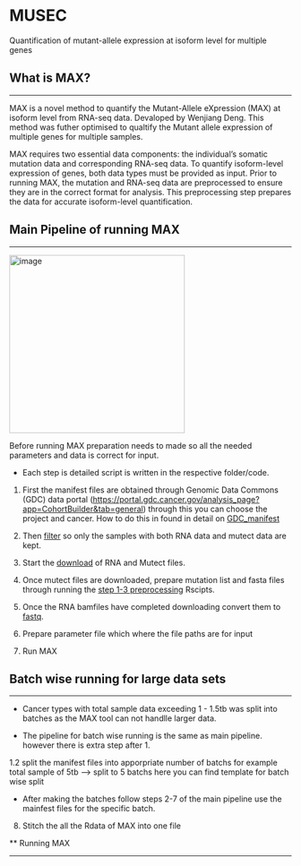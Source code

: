 # MUSEC
Quantification of mutant-allele expression at isoform level for multiple genes

## What is MAX?
______________________________________________________________________________________________________________________________________________
MAX is a novel method to quantify the Mutant-Allele eXpression (MAX) at isoform level from RNA-seq data. Devaloped by Wenjiang Deng. This method was futher optimised to qualtify the Mutant allele expression of multiple genes for multiple samples. 

MAX requires two essential data components: the individual’s somatic mutation data and corresponding RNA-seq data. To quantify isoform-level expression of genes, both data types must be provided as input. Prior to running MAX, the mutation and RNA-seq data are preprocessed to ensure they are in the correct format for analysis. This preprocessing step prepares the data for accurate isoform-level quantification.


## Main Pipeline of running MAX
______________________________________________________________________________________________________________________________________________

<img width="313" height="318" alt="image" src="https://github.com/user-attachments/assets/3aa7836e-b8e1-489b-bd5f-39b69d85ae4f" />

Before running MAX preparation needs to made so all the needed parameters and data is correct for input. 
- Each step is detailed script is written in the respective folder/code.

1. First the manifest files are obtained through Genomic Data Commons (GDC) data portal (https://portal.gdc.cancer.gov/analysis_page?app=CohortBuilder&tab=general) through this you can choose the project and cancer. How to do this in found in detail on [GDC_manifest](GDC_manifest.md)

2. Then [filter](./Preprocessing/Manifest_files_filtering) so only the samples with both RNA data and mutect data are kept.

3. Start the [download](./Preprocessing/Download) of RNA and Mutect files. 

4. Once mutect files are downloaded, prepare mutation list and fasta files through running the [step 1-3 preprocessing](Preprocessing/MutationList) Rscipts.

5. Once the RNA bamfiles have completed downloading convert them to [fastq](./Preprocessing/Download). 

6. Prepare parameter file which where the file paths are for input 

7. Run MAX


## Batch wise running for large data sets
_______________________________________________________________________________________________________________________________________________________

* Cancer types with total sample data exceeding 1 - 1.5tb was split into batches as the MAX tool can not handlle larger data.

* The pipeline for batch wise running is the same as main pipeline. however there is extra step after 1.

1.2 split the manifest files into apporpriate number of batchs for example total sample of 5tb --> split to 5 batchs
    here you can find template for batch wise split

* After making the batches follow steps 2-7 of the main pipeline use the mainfest files for the specific batch.

8. Stitch the all the Rdata of MAX into one file


** Running MAX
_____________________________________________________________________________________________________________________________________________


